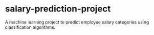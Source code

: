 # salary-prediction-project
A machine learning project to predict employee salary categories using classification algorithms.
